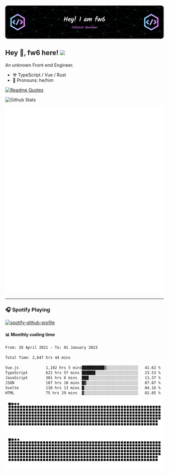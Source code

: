 ![Header](github-header-image.png)

## Hey 👋, fw6 here! <img src="https://github.githubassets.com/images/mona-whisper.gif" height="24" />


An unknown Front-end Engineer.

-   :hammer_and_pick: TypeScript / Vue / Rust
-   :man: Pronouns: he/him


[![Readme Quotes](https://quotes-github-readme.vercel.app/api?type=horizontal&theme=algolia)](https://github.com/piyushsuthar/github-readme-quotes)



![Github Stats](https://github-readme-stats.vercel.app/api?username=fw6&bg_color=30,e96443,904e95&title_color=fff&text_color=fff)

![](https://raw.githubusercontent.com/fw6/github-stats-transparent/output/generated/overview.svg)
![](https://raw.githubusercontent.com/fw6/github-stats-transparent/output/generated/languages.svg)


---

### 🎧 Spotify Playing

<!-- ![spotify-github-profile](/img/default.svg) -->

[![spotify-github-profile](https://spotify-github-profile.vercel.app/api/view?uid=r6wn4hdvypv0lkzyrj0e0pjct&cover_image=true&theme=default&bar_color=53b14f&bar_color_cover=true)](https://github.com/kittinan/spotify-github-profile)
#### :bar_chart: Monthly coding time

<!--START_SECTION:waka-->

```text
From: 28 April 2021 - To: 01 January 2023

Total Time: 2,647 hrs 44 mins

Vue.js            1,102 hrs 5 mins██████████▒░░░░░░░░░░░░░░   41.62 %
TypeScript        622 hrs 57 mins ██████░░░░░░░░░░░░░░░░░░░   23.53 %
JavaScript        301 hrs 6 mins  ███░░░░░░░░░░░░░░░░░░░░░░   11.37 %
JSON              187 hrs 10 mins █▓░░░░░░░░░░░░░░░░░░░░░░░   07.07 %
Svelte            110 hrs 13 mins █░░░░░░░░░░░░░░░░░░░░░░░░   04.16 %
HTML              75 hrs 29 mins  ▓░░░░░░░░░░░░░░░░░░░░░░░░   02.85 %
```

<!--END_SECTION:waka-->




![github contribution grid snake animation](https://raw.githubusercontent.com/platane/platane/output/github-contribution-grid-snake-dark.svg#gh-dark-mode-only)![github contribution grid snake animation](https://raw.githubusercontent.com/platane/platane/output/github-contribution-grid-snake.svg#gh-light-mode-only)
